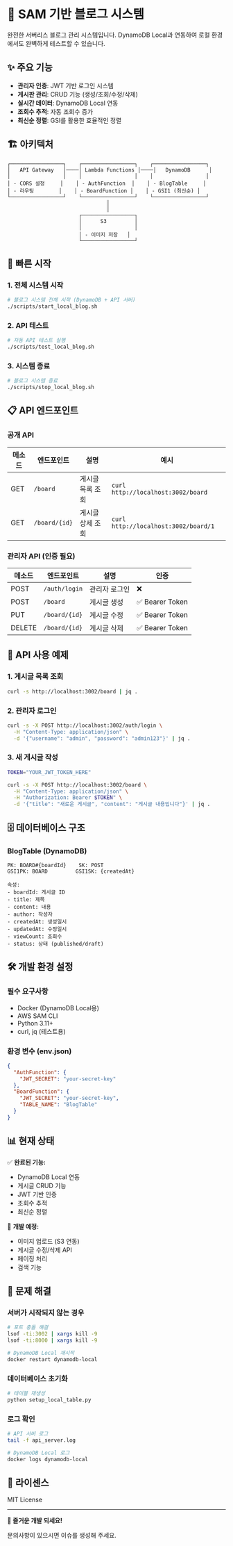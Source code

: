 # 🚀 SAM 기반 블로그 시스템

완전한 서버리스 블로그 관리 시스템입니다. DynamoDB Local과 연동하여 로컬 환경에서도 완벽하게 테스트할 수 있습니다.

## ✨ 주요 기능

- **관리자 인증**: JWT 기반 로그인 시스템
- **게시판 관리**: CRUD 기능 (생성/조회/수정/삭제)
- **실시간 데이터**: DynamoDB Local 연동
- **조회수 추적**: 자동 조회수 증가
- **최신순 정렬**: GSI를 활용한 효율적인 정렬

## 🏗️ 아키텍처

```
┌─────────────────┐    ┌─────────────────┐    ┌─────────────────┐
│   API Gateway   │────│ Lambda Functions │────│   DynamoDB      │
│                 │    │                 │    │                 │
│ - CORS 설정     │    │ - AuthFunction  │    │ - BlogTable     │
│ - 라우팅        │    │ - BoardFunction │    │ - GSI1 (최신순) │
└─────────────────┘    └─────────────────┘    └─────────────────┘
                                │
                                │
                       ┌─────────────────┐
                       │      S3         │
                       │                 │
                       │ - 이미지 저장   │
                       └─────────────────┘
```

## 🚀 빠른 시작

### 1. 전체 시스템 시작
```bash
# 블로그 시스템 전체 시작 (DynamoDB + API 서버)
./scripts/start_local_blog.sh
```

### 2. API 테스트
```bash
# 자동 API 테스트 실행
./scripts/test_local_blog.sh
```

### 3. 시스템 종료
```bash
# 블로그 시스템 종료
./scripts/stop_local_blog.sh
```

## 📋 API 엔드포인트

### 공개 API
| 메소드 | 엔드포인트 | 설명 | 예시 |
|--------|-----------|------|------|
| GET | `/board` | 게시글 목록 조회 | `curl http://localhost:3002/board` |
| GET | `/board/{id}` | 게시글 상세 조회 | `curl http://localhost:3002/board/1` |

### 관리자 API (인증 필요)
| 메소드 | 엔드포인트 | 설명 | 인증 |
|--------|-----------|------|------|
| POST | `/auth/login` | 관리자 로그인 | ❌ |
| POST | `/board` | 게시글 생성 | ✅ Bearer Token |
| PUT | `/board/{id}` | 게시글 수정 | ✅ Bearer Token |
| DELETE | `/board/{id}` | 게시글 삭제 | ✅ Bearer Token |

## 🧪 API 사용 예제

### 1. 게시글 목록 조회
```bash
curl -s http://localhost:3002/board | jq .
```

### 2. 관리자 로그인
```bash
curl -s -X POST http://localhost:3002/auth/login \
  -H "Content-Type: application/json" \
  -d '{"username": "admin", "password": "admin123"}' | jq .
```

### 3. 새 게시글 작성
```bash
TOKEN="YOUR_JWT_TOKEN_HERE"

curl -s -X POST http://localhost:3002/board \
  -H "Content-Type: application/json" \
  -H "Authorization: Bearer $TOKEN" \
  -d '{"title": "새로운 게시글", "content": "게시글 내용입니다"}' | jq .
```

## 🗄️ 데이터베이스 구조

### BlogTable (DynamoDB)
```
PK: BOARD#{boardId}    SK: POST
GSI1PK: BOARD         GSI1SK: {createdAt}

속성:
- boardId: 게시글 ID
- title: 제목
- content: 내용
- author: 작성자
- createdAt: 생성일시
- updatedAt: 수정일시
- viewCount: 조회수
- status: 상태 (published/draft)
```

## 🛠️ 개발 환경 설정

### 필수 요구사항
- Docker (DynamoDB Local용)
- AWS SAM CLI
- Python 3.11+
- curl, jq (테스트용)

### 환경 변수 (env.json)
```json
{
  "AuthFunction": {
    "JWT_SECRET": "your-secret-key"
  },
  "BoardFunction": {
    "JWT_SECRET": "your-secret-key",
    "TABLE_NAME": "BlogTable"
  }
}
```

## 📊 현재 상태

✅ **완료된 기능:**
- DynamoDB Local 연동
- 게시글 CRUD 기능
- JWT 기반 인증
- 조회수 추적
- 최신순 정렬

🚧 **개발 예정:**
- 이미지 업로드 (S3 연동)
- 게시글 수정/삭제 API
- 페이징 처리
- 검색 기능

## 🐛 문제 해결

### 서버가 시작되지 않는 경우
```bash
# 포트 충돌 해결
lsof -ti:3002 | xargs kill -9
lsof -ti:8000 | xargs kill -9

# DynamoDB Local 재시작
docker restart dynamodb-local
```

### 데이터베이스 초기화
```bash
# 테이블 재생성
python setup_local_table.py
```

### 로그 확인
```bash
# API 서버 로그
tail -f api_server.log

# DynamoDB Local 로그
docker logs dynamodb-local
```

## 📝 라이센스

MIT License

---

**🎉 즐거운 개발 되세요!** 

문의사항이 있으시면 이슈를 생성해 주세요.

